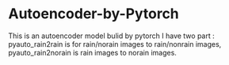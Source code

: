 # Autoencoder-by-Pytorch
This is an autoencoder model bulid by pytorch
I have two part :
pyauto_rain2rain is for rain/norain images to rain/nonrain images,
pyauto_rain2norain is rain images to norain images. 

